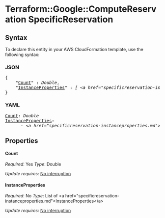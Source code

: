 # Terraform::Google::ComputeReservation SpecificReservation

## Syntax

To declare this entity in your AWS CloudFormation template, use the following syntax:

### JSON

<pre>
{
    "<a href="#count" title="Count">Count</a>" : <i>Double</i>,
    "<a href="#instanceproperties" title="InstanceProperties">InstanceProperties</a>" : <i>[ &lt;a href=&#34;specificreservation-instanceproperties.md&#34;&gt;InstanceProperties&lt;/a&gt;, ... ]</i>
}
</pre>

### YAML

<pre>
<a href="#count" title="Count">Count</a>: <i>Double</i>
<a href="#instanceproperties" title="InstanceProperties">InstanceProperties</a>: <i>
      - &lt;a href=&#34;specificreservation-instanceproperties.md&#34;&gt;InstanceProperties&lt;/a&gt;</i>
</pre>

## Properties

#### Count

_Required_: Yes
_Type_: Double

_Update requires_: [No interruption](https://docs.aws.amazon.com/AWSCloudFormation/latest/UserGuide/using-cfn-updating-stacks-update-behaviors.html#update-no-interrupt)

#### InstanceProperties

_Required_: No
_Type_: List of &lt;a href=&#34;specificreservation-instanceproperties.md&#34;&gt;InstanceProperties&lt;/a&gt;

_Update requires_: [No interruption](https://docs.aws.amazon.com/AWSCloudFormation/latest/UserGuide/using-cfn-updating-stacks-update-behaviors.html#update-no-interrupt)


